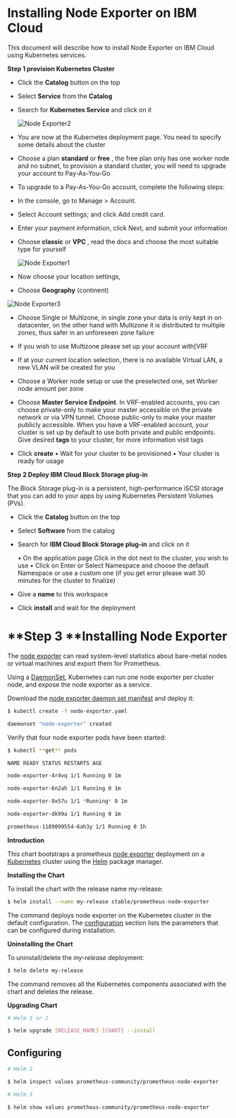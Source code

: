 # Installing Node Exporter on IBM Cloud

This document will describe how to install Node Exporter on IBM Cloud using Kubernetes services.

**Step 1 provision Kubernetes Cluster**

- Click the **Catalog** button on the top

- Select **Service** from the **Catalog**

- Search for **Kubernetes Service** and click on it

  ![Node Exporter2](https://user-images.githubusercontent.com/5286796/106587901-2d8eae00-6570-11eb-9006-eaace4f27f60.png)

- You are now at the Kubernetes deployment page. You need to specify some details about the cluster

- Choose a plan **standard** or **free** , the free plan only has one worker node and no subnet, to provision a standard cluster, 
  you will need to upgrade your account to Pay-As-You-Go

- To upgrade to a Pay-As-You-Go account, complete the following steps:

- In the console, go to Manage > Account.

- Select Account settings; and click Add credit card.

- Enter your payment information, click Next, and submit your information

- Choose **classic** or **VPC** , read the docs and choose the most suitable type for yourself

  ![Node Exporter1](https://user-images.githubusercontent.com/5286796/106587895-2cf61780-6570-11eb-88a3-733e5c110279.png)

- Now choose your location settings,

- Choose **Geography** (continent)

![Node Exporter3](https://user-images.githubusercontent.com/5286796/106587887-2b2c5400-6570-11eb-9006-0df5feae0762.png)

-  Choose Single or Multizone, in single zone your data is only kept in on 	datacenter, on the
    other hand with Multizone it is distributed to multiple zones, thus safer in an unforeseen
    zone failure

- If you wish to use Multizone please set up your account with[VRF

- If at your current location selection, there is no available Virtual LAN, a new VLAN will be created for you
- Choose a Worker node setup or use the preselected one, set Worker node amount per zone
- Choose **Master Service Endpoint**. In VRF-enabled accounts, you can choose private-only to make your master accessible on the private network or via VPN tunnel. Choose         public-only to make your master publicly accessible. When you have a VRF-enabled account, your cluster is set up by default to use both private and public endpoints.
  Give desired **tags** to your cluster, for more information visit tags
- Click **create**
   • Wait for your cluster to be provisioned
   • Your cluster is ready for usage

**Step 2 Deploy IBM Cloud Block Storage plug-in**

The Block Storage plug-in is a persistent, high-performance iSCSI storage that you can add to your apps by using Kubernetes Persistent Volumes (PVs).

- Click the **Catalog** button on the top

- Select **Software** from the catalog

- Search for **IBM Cloud Block Storage plug-in** and click on it
  
   • On the application page Click in the dot next to the cluster, you wish to use
   • Click on Enter or Select Namespace and choose the default Namespace or use a custom one (if you get error please wait 30 minutes for the cluster to finalize)
   
- Give a **name** to this workspace

- Click **install** and wait for the deployment

# **Step 3 **Installing **Node Exporter**

The [node exporter](https://github.com/prometheus/node_exporter) can read system-level statistics about bare-metal nodes or virtual machines and export them for Prometheus.

Using a [DaemonSet](http://kubernetes.io/docs/admin/daemons/), Kubernetes can run one node exporter per cluster node, and expose the node exporter as a service.

Download the [node exporter daemon set manifest](https://coreos.com/assets/blog/promk8s/node-exporter.yaml) and deploy it:

```sh
$ kubectl create -f node-exporter.yaml
```

```sh
daemonset "node-exporter" created
```

Verify that four node exporter pods have been started:

```sh
$ kubectl **get** pods
```

```sh
NAME READY STATUS RESTARTS AGE
```

```sh
node-exporter-4r4vq 1/1 Running 0 1m
```

```sh
node-exporter-6n2ah 1/1 Running 0 1m
```

```sh
node-exporter-9x57u 1/1 *Running* 0 1m
```

```sh
node-exporter-dk99a 1/1 Running 0 1m
```

```sh
prometheus-1189099554-6ah3y 1/1 Running 0 1h
```

**Introduction**

This chart bootstraps a prometheus [node exporter](http://github.com/prometheus/node_exporter) deployment on a [Kubernetes](http://kubernetes.io/) cluster using the [Helm](https://helm.sh/) package manager.

**Installing the Chart**

To install the chart with the release name my-release:

```sh
$ helm install --name my-release stable/prometheus-node-exporter
```

The command deploys node exporter on the Kubernetes cluster in the default configuration. The [configuration](https://github.com/helm/charts/tree/master/stable/prometheus-node-exporter#configuration) section lists the parameters that can be configured during installation.

**Uninstalling the Chart**

To uninstall/delete the *my-release* deployment:

```sh
$ helm delete my-release
```

The command removes all the Kubernetes components associated with the chart and deletes the release.

**Upgrading Chart**

```sh
# Helm 3 or 2
```

```sh
$ helm upgrade [RELEASE_NAME] [CHART] --install
```

## Configuring

```sh
# Helm 2
```

```sh
$ helm inspect values prometheus-community/prometheus-node-exporter
```

```sh
# Helm 3
```

```sh
$ helm show values prometheus-community/prometheus-node-exporter
```
